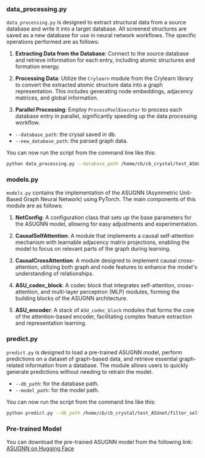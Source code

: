 ### data_processing.py

`data_processing.py` is designed to extract structural data from a source database and write it into a target database. All screened structures are saved as a new database for use in neural network workflows. The specific operations performed are as follows:

1. **Extracting Data from the Database**: Connect to the source database and retrieve information for each entry, including atomic structures and formation energy.

2. **Processing Data**: Utilize the `Crylearn` module from the Crylearn library to convert the extracted atomic structure data into a graph representation. This includes generating node embeddings, adjacency matrices, and global information.

3. **Parallel Processing**: Employ `ProcessPoolExecutor` to process each database entry in parallel, significantly speeding up the data processing workflow.

- `--database_path`: the crysal saved in db.
- `--new_database_path`: the parsed graph data.


You can now run the script from the command line like this:

```bash
python data_processing.py --database_path /home/cb/cb_crystal/test_ASUnet/temp/structures.db --new_database_path ./temp/filter_self_struc_cif.db
```

### models.py

`models.py` contains the implementation of the ASUGNN (Asymmetric Unit-Based Graph Neural Network) using PyTorch. The main components of this module are as follows:

1. **NetConfig**: A configuration class that sets up the base parameters for the ASUGNN model, allowing for easy adjustments and experimentation.

2. **CausalSelfAttention**: A module that implements a causal self-attention mechanism with learnable adjacency matrix projections, enabling the model to focus on relevant parts of the graph during learning.

3. **CausalCrossAttention**: A module designed to implement causal cross-attention, utilizing both graph and node features to enhance the model's understanding of relationships.

4. **ASU_codec_block**: A codec block that integrates self-attention, cross-attention, and multi-layer perceptron (MLP) modules, forming the building blocks of the ASUGNN architecture.

5. **ASU_encoder**: A stack of `ASU_codec_block` modules that forms the core of the attention-based encoder, facilitating complex feature extraction and representation learning.


### predict.py

`predict.py` is designed to load a pre-trained ASUGNN model, perform predictions on a dataset of graph-based data, and retrieve essential graph-related information from a database. The module allows users to quickly generate predictions without needing to retrain the model.

- `--db_path`: for the database path.
- `--model_path`: for the model path.


You can now run the script from the command line like this:

```bash
python predict.py --db_path /home/cb/cb_crystal/test_ASUnet/filter_self_struc_cif.db --model_path ASUGNN.pt
```



### Pre-trained Model

You can download the pre-trained ASUGNN model from the following link: [ASUGNN on Hugging Face](https://huggingface.co/caobin/ASUGNN)


